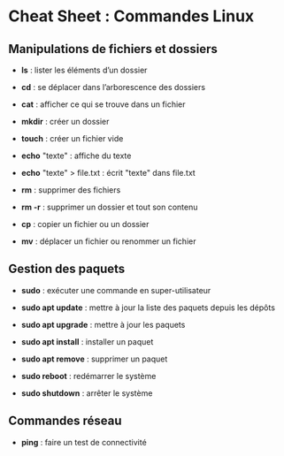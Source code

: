 # **Cheat Sheet : Commandes Linux** 
## **Manipulations de fichiers et dossiers**

* **ls** : lister les éléments d’un dossier

* **cd** : se déplacer dans l’arborescence des dossiers

* **cat** : afficher ce qui se trouve dans un fichier

* **mkdir** : créer un dossier

* **touch** : créer un fichier vide

* **echo** "texte" : affiche du texte

* **echo** "texte" > file.txt : écrit "texte" dans file.txt

* **rm** : supprimer des fichiers

* **rm -r** : supprimer un dossier et tout son contenu

* **cp** : copier un fichier ou un dossier

* **mv** : déplacer un fichier ou renommer un fichier

## **Gestion des paquets**

* **sudo** : exécuter une commande en super-utilisateur

* **sudo apt update** : mettre à jour la liste des paquets depuis les dépôts

* **sudo apt upgrade** : mettre à jour les paquets

* **sudo apt install** : installer un paquet

* **sudo apt remove** : supprimer un paquet

* **sudo reboot** : redémarrer le système

* **sudo shutdown** : arrêter le système

## **Commandes réseau**

* **ping** : faire un test de connectivité
